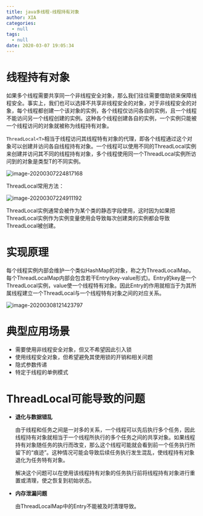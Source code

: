 ```yaml
---
title: java多线程-线程持有对象
author: XIA
categories:
  - null
tags:
  - null
date: 2020-03-07 19:05:34
---
```


# 线程持有对象

如果多个线程需要共享同一个非线程安全对象，那么我们往往需要借助锁来保障线程安全。事实上，我们也可以选择不共享非线程安全的对象，对于非线程安全的对象，每个线程都创建一个该对象的实例，各个线程仅访问各自的实例，且一个线程不能访问另一个线程创建的实例。这种各个线程创建各自的实例，一个实例只能被一个线程访问的对象就被称为线程持有对象。

`ThreadLocal<T>`相当于线程访问其线程特有对象的代理，即各个线程通过这个对象可以创建并访问各自线程持有对象。一个线程可以使用不同的ThreadLocal实例来创建并访问其不同的线程持有对象，多个线程使用同一个ThreadLocal实例所访问到的对象是类型T的不同实例。

![image-20200307224817168](https://xbxblog2.bj.bcebos.com/java%E5%A4%9A%E7%BA%BF%E7%A8%8B-threadLocal%2Fimage-20200307224817168.png)

ThreadLocal常用方法：

![image-20200307224911192](https://xbxblog2.bj.bcebos.com/java%E5%A4%9A%E7%BA%BF%E7%A8%8B-threadLocal%2Fimage-20200307224911192.png)

ThreadLocal实例通常会被作为某个类的静态字段使用，这时因为如果把ThreadLocal实例作为实例变量使用会导致每次创建类的实例都会导致ThreadLocal被创建。

# 实现原理

每个线程实例内部会维护一个类似HashMap的对象，称之为ThreadLocalMap。每个ThreadLocalMap内部会包含若干Entry(key-value形式)。Entry的key是一个ThreadLocal实例，value使一个线程特有对象。因此Entry的作用就相当于为其所属线程建立一个ThreadLocal与一个线程特有对象之间的对应关系。

![image-20200308121423797](https://xbxblog2.bj.bcebos.com/java%E5%A4%9A%E7%BA%BF%E7%A8%8B-threadLocal%2Fimage-20200308121423797.png)

# 典型应用场景

+ 需要使用非线程安全对象，但又不希望因此引入锁
+ 使用线程安全对象，但希望避免其使用锁的开销和相关问题
+ 隐式参数传递
+ 特定于线程的单例模式

# ThreadLocal可能导致的问题

+ **退化与数据错乱**

  由于线程和任务之间是一对多的关系，一个线程可以先后执行多个任务，因此线程持有对象就相当于一个线程所执行的多个任务之间的共享对象。如果线程持有对象随任务的执行而改变，那么这个线程可能就会看到前一个任务执行所留下的“痕迹”。这种情况可能会导致后续任务执行发生混乱，使线程持有对象退化为任务特有对象。

  解决这个问题可以在使用该线程持有对象的任务执行前将线程持有对象进行重置或清理，使之恢复到初始状态。

+ **内存泄漏问题**

  由ThreadLocalMap中的Entry不能被及时清理导致。

